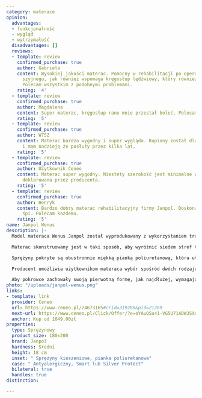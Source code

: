 ```yaml
---
category: materace
opinion:
  advantages:
  - funkcjonalność
  - wygląd
  - wytrzymałość
  disadvantages: []
  reviews:
  - template: review
    confirmed_purchase: true
    author: Gabriela
    content: Wysokiej jakości materac. Pomocny w rehabilitacji po operacji kręgosłupa
      szyjnego, jak również wspomaga kręgosłup lędźwiowy, który również będzie operowany.
      Polecam wszystkim z podobnymi problemami.
    rating: '4'
  - template: review
    confirmed_purchase: true
    author: Magdalena
    content: Super materac, kręgosłup rano mnie przestał boleć. Polecam
    rating: '5'
  - template: review
    confirmed_purchase: true
    author: W75Z
    content: Materac bardzo wygodny i super wygląda. Kupiony został dla córki 14 lat
      i mam nadzieję że posłuży przez kilka lat.
    rating: '5'
  - template: review
    confirmed_purchase: true
    author: Użytkownik Ceneo
    content: Materac super wygodny. Niestety szerokość jest minimalne większa niż
      deklarowana przez producenta.
    rating: '5'
  - template: review
    confirmed_purchase: true
    author: Henryk
    content: Bardzo dobry materac rehabilitacyjny firmy Janpol. Doskonale się na nim
      śpi. Polecam każdemu.
    rating: '5'
name: Janpol Wenus
description: |-
  Model materaca Wenus Janpol został wyprodukowany z wykorzystaniem tradycyjnych sprężyn kieszeniowych. Zostały one zamknięte w niewielkich kieszeniach, które rozmieszczono z gęstością 260 pojedynczych sprężyn na powierzchni metra kwadratowego. Elementy te są niezależne od siebie nawzajem, a każda z nich wykonuje indywidualną pracę pod naciskiem ciała, dostosowując się przy tym do każdej sylwetki.

  Materac skonstruowany jest w taki sposób, aby wyróżnić siedem stref twardości, których zadaniem jest podparcie poszczególnych części ciała. Ta wyjątkowa właściwość zapewnia odpowiednie podtrzymanie każdej partii ciała, dzięki czemu zachowana jest prawidłowa krzywizna kręgosłupa, a mięśnie odpoczywają podczas snu.

  Sprężyny pokryte są obustronnie miękką pianką poliuretanową, która ułatwia dopasowanie materaca do kształtu ciała - niezależnie od pozycji przyjętej podczas wypoczynku. Pianka zastosowana po obu stronach pozwala także na dwustronne użytkowanie materaca, co w znacznej mierze wpływa na wydłużenie wytrzymałości produktu.

  Producent umożliwia użytkownikom materaca wybór spośród dwóch rodzajów pokrowców antybakteryjnych. Dostępne są powłoki: Silver Protect oraz Smart. Wybierając pierwszy z proponowanych pokrowców, użytkownicy materaca zyskują w zamian działanie bakteriobójcze. Srebro wykorzystane do produkcji okrycia zapobiega rozwojowi alergenów, zapewniając przy tym zdrowy i bezpieczny sen wszystkim alergikom. Natomiast pokrowiec Smart jest wyjątkowo miękki i delikatny dla skóry. Dzięki temu wypoczynek jest komfortowy i sprawia przyjemność.

  Aby pokrowce zachowały swoją pierwotną formę, jak najdłużej, wymagają odpowiedniej pielęgnacji. Z tego względu model Silver Protect należy prać w temperaturze maksymalnie 40 stopni, natomiast pokrowiec typu Smart w temperaturze nie większej niż 60°C.
photo: "/uploads/janpol-wenus.png"
links:
- template: link
  provider: Ceneo
  url: https://www.ceneo.pl/24673165#crid=319286&pid=21269
  next-url: https://www.ceneo.pl/Click/Offer/?e=oYAuQSu41-VG5U71ADWJSXoRyLKobC-Vh__335Ad9BtrpvSAVQWpypRSxDfqjjxEPzyXZHdKhwQERE8ywiK3YIHCZeoZrkXTiQ7zBzy2Z3tiw6oa8toAPsUZ_0uajzaSRe83JACqgNisT9LB9viOQaNdEQMoDYQz5nrND4mVia4_IxHUXH2HaRoZSbexVZUayWKw_uicGrESsdIWIyTJ5TlEX88oRn2dIC3MavXYUrQ9_8bhSGDo0nYpWUqWXowU9G32ycwM_ahS54UHmDeO1u-iMcHXNQsAxIW2sH6ipdebN77lNEyJ60J3oz0JuZAGczZKhk0mDhglWMIUQQ3kIW6LjaBnucMypVBMwlkFDd3AnGeD4_8B-h-a9Fd7J1NUpVBMwlkFDd0yqiXfwFje2j751MrMo7cj38pLp7gzcHfUwvY8aBaHREYup0rcg63Gu4A7XBczVYyPxTeSA1apYX7WdoZe6BiTPs5zrNOQXGtD5AX65LRdMoNeE0XwO9Qx3fH06QOu3hs=&a=2&rc=notset
  anchor: Kup od 1049,00zł
properties:
  type: Sprężynowy
  product_size: 180x200
  brand: Janpol
  hardness: Średni
  height: 18 cm
  inset: " Sprężyny kieszeniowe, pianka poliuretanowa"
  case: " Antyalergiczny, Smart lub Silver Protect"
  bilateral: true
  handles: true
distinction:

---
```

